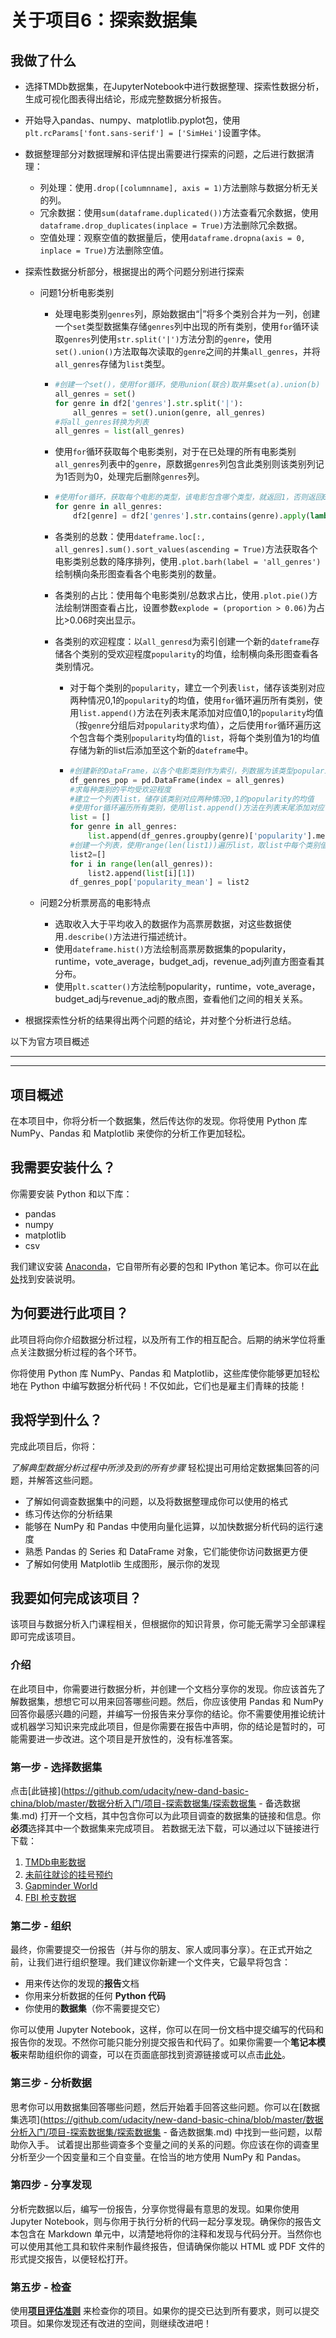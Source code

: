 # 关于项目6：探索数据集

## 我做了什么

* 选择TMDb数据集，在JupyterNotebook中进行数据整理、探索性数据分析，生成可视化图表得出结论，形成完整数据分析报告。

* 开始导入pandas、numpy、matplotlib.pyplot包，使用`plt.rcParams['font.sans-serif'] = ['SimHei']`设置字体。

* 数据整理部分对数据理解和评估提出需要进行探索的问题，之后进行数据清理：

  * 列处理：使用`.drop([columnname], axis = 1)`方法删除与数据分析无关的列。
  * 冗余数据：使用`sum(dataframe.duplicated())`方法查看冗余数据，使用`dataframe.drop_duplicates(inplace = True)`方法删除冗余数据。
  * 空值处理：观察空值的数据量后，使用`dataframe.dropna(axis = 0, inplace = True)`方法删除空值。

* 探索性数据分析部分，根据提出的两个问题分别进行探索

  * 问题1分析电影类别

    * 处理电影类别`genres`列，原始数据由“|”将多个类别合并为一列，创建一个`set`类型数据集存储`genres`列中出现的所有类别，使用`for`循环读取`genres`列使用`str.split('|')`方法分割的`genre`，使用`set().union()`方法取每次读取的`genre`之间的并集`all_genres`，并将`all_genres`存储为`list`类型。

    * ```python
      #创建一个set()，使用for循环，使用union(联合)取并集set(a).union(b)
      all_genres = set()
      for genre in df2['genres'].str.split('|'):
          all_genres = set().union(genre, all_genres)
      #将all_genres转换为列表
      all_genres = list(all_genres)
      ```

    * 使用`for`循环获取每个电影类别，对于在已处理的所有电影类别`all_genres`列表中的`genre`，原数据`genres`列包含此类别则该类别列记为1否则为0，处理完后删除`genres`列。

    * ```python
      #使用for循环，获取每个电影的类型，该电影包含哪个类型，就返回1，否则返回0
      for genre in all_genres:
          df2[genre] = df2['genres'].str.contains(genre).apply(lambda x: 1 if x else 0)
      ```

    * 各类别的总数：使用`dateframe.loc[:, all_genres].sum().sort_values(ascending = True)`方法获取各个电影类别总数的降序排列，使用`.plot.barh(label = 'all_genres')`绘制横向条形图查看各个电影类别的数量。

    * 各类别的占比：使用每个电影类别/总数求占比，使用`.plot.pie()`方法绘制饼图查看占比，设置参数`explode = (proportion > 0.06)`为占比>0.06时突出显示。

    * 各类别的欢迎程度：以`all_genresd`为索引创建一个新的`dateframe`存储各个类别的受欢迎程度`popularity`的均值，绘制横向条形图查看各类别情况。

      * 对于每个类别的`popularity`，建立一个列表`list`，储存该类别对应两种情况0,1的`popularity`的均值，使用`for`循环遍历所有类别，使用`list.append()`方法在列表末尾添加对应值0,1的`popularity`均值（按`genre`分组后对`popularity`求均值），之后使用`for`循环遍历这个包含每个类别`popularity`均值的`list`，将每个类别值为1的均值存储为新的list后添加至这个新的`dateframe`中。

      * ```python
        #创建新的DataFrame，以各个电影类别作为索引，列数据为该类型popularity均值
        df_genres_pop = pd.DataFrame(index = all_genres)
        #求每种类别的平均受欢迎程度
        #建立一个列表list，储存该类别对应两种情况0,1的popularity的均值
        #使用for循环遍历所有类别，使用list.append()方法在列表末尾添加对应值0,1的popularity均值
        list = []
        for genre in all_genres:
            list.append(df_genres.groupby(genre)['popularity'].mean())
        #创建一个列表，使用range(len(list1))遍历list，取list中每个类别值为1的popularity均值
        list2=[]
        for i in range(len(all_genres)):
            list2.append(list[i][1])
        df_genres_pop['popularity_mean'] = list2
        ```

  * 问题2分析票房高的电影特点

    * 选取收入大于平均收入的数据作为高票房数据，对这些数据使用`.describe()`方法进行描述统计。
    * 使用`dateframe.hist()`方法绘制高票房数据集的popularity，runtime，vote_average，budget_adj，revenue_adj列直方图查看其分布。
    * 使用`plt.scatter()`方法绘制popularity，runtime，vote_average，budget_adj与revenue_adj的散点图，查看他们之间的相关关系。

* 根据探索性分析的结果得出两个问题的结论，并对整个分析进行总结。





以下为官方项目概述

---

---

## 项目概述

在本项目中，你将分析一个数据集，然后传达你的发现。你将使用 Python 库 NumPy、Pandas 和 Matplotlib 来使你的分析工作更加轻松。

## 我需要安装什么？

你需要安装 Python 和以下库：

- pandas
- numpy
- matplotlib
- csv

我们建议安装 [Anaconda](https://www.continuum.io/downloads)，它自带所有必要的包和 IPython 笔记本。你可以在[此处](https://classroom.udacity.com/nanodegrees/nd002-cn-basic/parts/91b5b867-4a7f-49c5-b658-57521a8de12d/modules/e95ca0b1-2716-4f45-bf4b-781653e885e5/lessons/c6a12f2e-63f2-4007-a2c3-dd3e5f06f3cb/concepts/4cdc5a26-1e54-4a69-8eb4-f15e37aaab7b)找到安装说明。

## 为何要进行此项目？

此项目将向你介绍数据分析过程，以及所有工作的相互配合。后期的纳米学位将重点关注数据分析过程的各个环节。

你将使用 Python 库 NumPy、Pandas 和 Matplotlib，这些库使你能够更加轻松地在 Python 中编写数据分析代码！不仅如此，它们也是雇主们青睐的技能！

## 我将学到什么？

完成此项目后，你将：

*了解典型数据分析过程中所涉及到的所有步骤* 轻松提出可用给定数据集回答的问题，并解答这些问题。

- 了解如何调查数据集中的问题，以及将数据整理成你可以使用的格式
- 练习传达你的分析结果
- 能够在 NumPy 和 Pandas 中使用向量化运算，以加快数据分析代码的运行速度
- 熟悉 Pandas 的 Series 和 DataFrame 对象，它们能使你访问数据更方便
- 了解如何使用 Matplotlib 生成图形，展示你的发现



## 我要如何完成该项目？

该项目与数据分析入门课程相关，但根据你的知识背景，你可能无需学习全部课程即可完成该项目。

### 介绍

在此项目中，你需要进行数据分析，并创建一个文档分享你的发现。你应该首先了解数据集，想想它可以用来回答哪些问题。然后，你应该使用 Pandas 和 NumPy 回答你最感兴趣的问题，并编写一份报告来分享你的结论。你不需要使用推论统计或机器学习知识来完成此项目，但是你需要在报告中声明，你的结论是暂时的，可能需要进一步改进。这个项目是开放性的，没有标准答案。

### 第一步 - 选择数据集

点击[此链接](https://github.com/udacity/new-dand-basic-china/blob/master/数据分析入门/项目-探索数据集/探索数据集 - 备选数据集.md) 打开一个文档，其中包含你可以为此项目调查的数据集的链接和信息。你**必须**选择其中一个数据集来完成项目。 若数据无法下载，可以通过以下链接进行下载：

1. [TMDb电影数据](https://s3.cn-north-1.amazonaws.com.cn/static-documents/nd101/explore+dataset/tmdb-movies.csv)
2. [未前往就诊的挂号预约](https://s3.cn-north-1.amazonaws.com.cn/static-documents/nd101/explore+dataset/noshowappointments-kagglev2-may-2016.csv)
3. [Gapminder World](https://www.gapminder.org/data/)
4. [FBI 枪支数据](https://s3.cn-north-1.amazonaws.com.cn/static-documents/nd101/explore+dataset/ncis-and-census-data.zip)

### 第二步 - 组织

最终，你需要提交一份报告（并与你的朋友、家人或同事分享）。在正式开始之前，让我们进行组织整理。我们建议你新建一个文件夹，它最早将包含：

- 用来传达你的发现的**报告**文档
- 你用来分析数据的任何 **Python 代码**
- 你使用的**数据集**（你不需要提交它）

你可以使用 Jupyter Notebook，这样，你可以在同一份文档中提交编写的代码和报告你的发现。不然你可能只能分别提交报告和代码了。如果你需要一个**笔记本模板**来帮助组织你的调查，可以在页面底部找到资源链接或可以点击[此处](https://s3.amazonaws.com/video.udacity-data.com/topher/2018/August/5b7e51b8_investigate-a-dataset-zh/investigate-a-dataset-zh.ipynb)。

### 第三步 - 分析数据

思考你可以用数据集回答哪些问题，然后开始着手回答这些问题。你可以在[数据集选项](https://github.com/udacity/new-dand-basic-china/blob/master/数据分析入门/项目-探索数据集/探索数据集 - 备选数据集.md) 中找到一些问题，以帮助你入手。 试着提出那些调查多个变量之间的关系的问题。你应该在你的调查里分析至少一个因变量和三个自变量。在恰当的地方使用 NumPy 和 Pandas。

### 第四步 - 分享发现

分析完数据以后，编写一份报告，分享你觉得最有意思的发现。如果你使用 Jupyter Notebook，则与你用于执行分析的代码一起分享发现。确保你的报告文本包含在 Markdown 单元中，以清楚地将你的注释和发现与代码分开。当然你也可以使用其他工具和软件来制作最终报告，但请确保你能以 HTML 或 PDF 文件的形式提交报告，以便轻松打开。

### 第五步 - 检查

使用[**项目评估准则**](https://review.udacity.com/#!/rubrics/306/view) 来检查你的项目。如果你的提交已达到所有要求，则可以提交项目。如果你发现还有改进的空间，则继续改进吧！